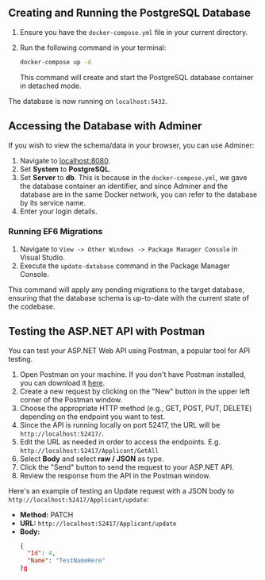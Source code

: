 ## Creating and Running the PostgreSQL Database

1. Ensure you have the `docker-compose.yml` file in your current directory.
2. Run the following command in your terminal:

    ```bash
    docker-compose up -d
    ```

   This command will create and start the PostgreSQL database container in detached mode.

The database is now running on `localhost:5432`.

## Accessing the Database with Adminer

If you wish to view the schema/data in your browser, you can use Adminer:

1. Navigate to [localhost:8080](http://localhost:8080).
2. Set **System** to **PostgreSQL**.
3. Set **Server** to **db**. This is because in the `docker-compose.yml`, we gave the database container an identifier, and since Adminer and the database are in the same Docker network, you can refer to the database by its service name.
4. Enter your login details.


### Running EF6 Migrations

1. Navigate to `View -> Other Windows -> Package Manager Console` in Visual Studio.
2. Execute the `update-database` command in the Package Manager Console.

This command will apply any pending migrations to the target database, ensuring that the database schema is up-to-date with the current state of the codebase.


## Testing the ASP.NET API with Postman

You can test your ASP.NET Web API using Postman, a popular tool for API testing.

1. Open Postman on your machine. If you don't have Postman installed, you can download it [here](https://www.postman.com/downloads/).
2. Create a new request by clicking on the "New" button in the upper left corner of the Postman window.
3. Choose the appropriate HTTP method (e.g., GET, POST, PUT, DELETE) depending on the endpoint you want to test.
4. Since the API is running locally on port 52417, the URL will be `http://localhost:52417/`.
5. Edit the URL as needed in order to access the endpoints. E.g. `http://localhost:52417/Applicant/GetAll`
6. Select **Body** and select **raw / JSON** as type.
7. Click the "Send" button to send the request to your ASP.NET API.
8. Review the response from the API in the Postman window.

Here's an example of testing an Update request with a JSON body to `http://localhost:52417/Applicant/update`:

- **Method:** PATCH
- **URL:** `http://localhost:52417/Applicant/update`
- **Body:**
  ```json
  {
    "Id": 4,
    "Name": "TestNameHere"
  }g